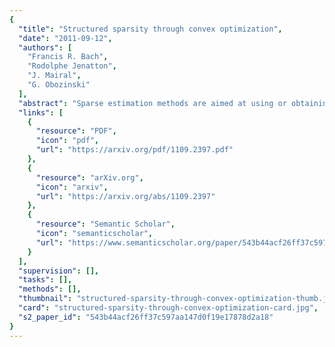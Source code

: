 ```yaml
---
{
  "title": "Structured sparsity through convex optimization",
  "date": "2011-09-12",
  "authors": [
    "Francis R. Bach",
    "Rodolphe Jenatton",
    "J. Mairal",
    "G. Obozinski"
  ],
  "abstract": "Sparse estimation methods are aimed at using or obtaining parsimonious representations of data or models. While naturally cast as a combinatorial optimization problem, variable or feature selection admits a convex relaxation through the regularization by the $\\ell_1$-norm. In this paper, we consider situations where we are not only interested in sparsity, but where some structural prior knowledge is available as well. We show that the $\\ell_1$-norm can then be extended to structured norms built on either disjoint or overlapping groups of variables, leading to a flexible framework that can deal with various structures. We present applications to unsupervised learning, for structured sparse principal component analysis and hierarchical dictionary learning, and to supervised learning in the context of non-linear variable selection.",
  "links": [
    {
      "resource": "PDF",
      "icon": "pdf",
      "url": "https://arxiv.org/pdf/1109.2397.pdf"
    },
    {
      "resource": "arXiv.org",
      "icon": "arxiv",
      "url": "https://arxiv.org/abs/1109.2397"
    },
    {
      "resource": "Semantic Scholar",
      "icon": "semanticscholar",
      "url": "https://www.semanticscholar.org/paper/543b44acf26ff37c597aa147d0f19e17878d2a18"
    }
  ],
  "supervision": [],
  "tasks": [],
  "methods": [],
  "thumbnail": "structured-sparsity-through-convex-optimization-thumb.jpg",
  "card": "structured-sparsity-through-convex-optimization-card.jpg",
  "s2_paper_id": "543b44acf26ff37c597aa147d0f19e17878d2a18"
}
---
```


